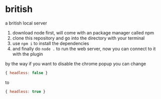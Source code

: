 # british
 a british local server
 
1. download node first, will come with an package manager called npm
2. clone this repository and go into the directory with your terminal
3. use `npm i` to install the dependencies
4. and finally do `node .` to run the web server, now you can connect to it with the plugin

by the way if you want to disable the chrome popup you can change
```js
{ headless: false }
```
to
```js
{ headless: true }
```
